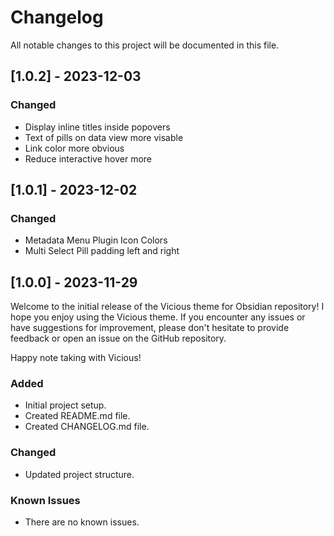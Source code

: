 # Changelog

All notable changes to this project will be documented in this file.

## [1.0.2] - 2023-12-03

### Changed

-   Display inline titles inside popovers
-   Text of pills on data view more visable
-   Link color more obvious
-   Reduce interactive hover more

## [1.0.1] - 2023-12-02

### Changed

-   Metadata Menu Plugin Icon Colors
-   Multi Select Pill padding left and right

## [1.0.0] - 2023-11-29

Welcome to the initial release of the Vicious theme for Obsidian repository! I hope you enjoy using the Vicious theme. If you encounter any issues or have suggestions for improvement, please don't hesitate to provide feedback or open an issue on the GitHub repository.

Happy note taking with Vicious!

### Added

-   Initial project setup.
-   Created README.md file.
-   Created CHANGELOG.md file.

### Changed

-   Updated project structure.

### Known Issues

-   There are no known issues.

<!------------------------------------------------------------------

### Fixed
### Improved
### Removed

\*\* ----------------------------------------------------------------->
